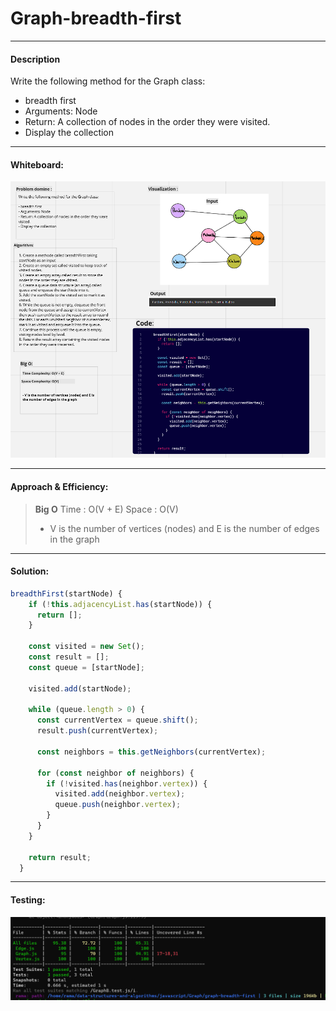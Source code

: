 # Graph-breadth-first

---

#### Description

Write the following method for the Graph class:

* breadth first
* Arguments: Node
* Return: A collection of nodes in the order they were visited.
* Display the collection

----

####  Whiteboard:

![AWhiteboard](image.png)

----

#### Approach & Efficiency:

>**Big O**
>Time : O(V + E) 
Space :  O(V)
> - V is the number of vertices (nodes) and E is the number of edges in the graph


----

#### Solution:

```javascript
breadthFirst(startNode) {
    if (!this.adjacencyList.has(startNode)) {
      return [];
    }

    const visited = new Set();
    const result = [];
    const queue = [startNode];

    visited.add(startNode);

    while (queue.length > 0) {
      const currentVertex = queue.shift();
      result.push(currentVertex);

      const neighbors = this.getNeighbors(currentVertex);

      for (const neighbor of neighbors) {
        if (!visited.has(neighbor.vertex)) {
          visited.add(neighbor.vertex);
          queue.push(neighbor.vertex);
        }
      }
    }

    return result;
  }
```
---

#### Testing: 

![Testing](image-1.png)